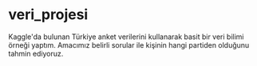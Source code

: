 # veri_projesi
Kaggle'da bulunan Türkiye anket verilerini kullanarak basit bir veri bilimi örneği yaptım. Amacımız belirli sorular ile kişinin hangi partiden olduğunu tahmin ediyoruz.
